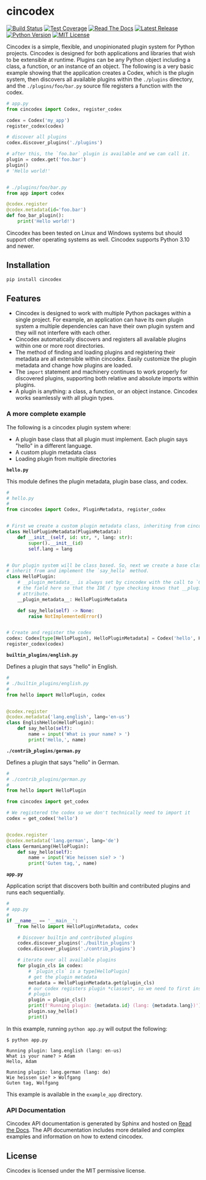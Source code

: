 # cincodex

[![Build Status](https://gitlab.com/ameily/cincodex/badges/main/pipeline.svg)](https://gitlab.com/ameily/cincodex/-/pipelines/main/latest)
[![Test Coverage](https://gitlab.com/ameily/cincodex/badges/main/coverage.svg)](https://gitlab.com/ameily/cincodex/-/pipelines/main/latest)
[![Read The Docs](https://readthedocs.org/projects/cincodex/badge/?version=latest&style=flat)](https://cincodex.readthedocs.io/en/latest/)
[![Latest Release](https://gitlab.com/ameily/cincodex/-/badges/release.svg)](https://gitlab.com/ameily/cincodex/-/releases)
[![Python Version](https://img.shields.io/badge/python-3.10%2B-blueviolet)](https://www.python.org/downloads/release/python-31010/)
[![MIT License](https://img.shields.io/badge/license-MIT-9cf)](/ameily/cincodex/-/blob/main/LICENSE)

Cincodex is a simple, flexible, and unopinionated plugin system for Python projects. Cincodex is designed for both applications and libraries that wish to be extensible at runtime. Plugins can be any Python object including a class, a function, or an instance of an object. The following is a very basic example showing that the application creates a Codex, which is the plugin system, then discovers all available plugins within the `./plugins` directory, and the `./plugins/foo/bar.py` source file registers a function with the codex.

```python
# app.py
from cincodex import Codex, register_codex

codex = Codex('my_app')
register_codex(codex)

# discover all plugins
codex.discover_plugins('./plugins')

# after this, the `foo.bar` plugin is available and we can call it.
plugin = codex.get('foo.bar')
plugin()
# 'Hello world!'


# ./plugins/foo/bar.py
from app import codex

@codex.register
@codex.metadata(id='foo.bar')
def foo_bar_plugin():
    print('Hello world!')
```

Cincodex has been tested on Linux and Windows systems but should support other operating systems as well. Cincodex supports Python 3.10 and newer.

## Installation

```bash
pip install cincodex
```

## Features

* Cincodex is designed to work with multiple Python packages within a single project. For example, an application can have its own plugin system a multiple dependencies can have their own plugin system and they will not interfere with each other.
* Cincodex automatically discovers and registers all available plugins within one or more root directories.
* The method of finding and loading plugins and registering their metadata are all extensible within cincodex. Easily customize the plugin metadata and change how plugins are loaded.
* The `import` statement and machinery continues to work properly for discovered plugins, supporting both relative and absolute imports within plugins.
* A plugin is anything: a class, a function, or an object instance. Cincodex works seamlessly with all plugin types.

### A more complete example

The following is a cincodex plugin system where:

* A plugin base class that all plugin must implement. Each plugin says "hello" in a different language.
* A custom plugin metadata class
* Loading plugin from multiple directories

**`hello.py`**

This module defines the plugin metadata, plugin base class, and codex.

```python
#
# hello.py
#
from cincodex import Codex, PluginMetadata, register_codex


# First we create a custom plugin metadata class, inheriting from cincodex `PluginMetadata`
class HelloPluginMetadata(PluginMetadata):
    def __init__(self, id: str, *, lang: str):
        super().__init__(id)
        self.lang = lang


# Our plugin system will be class based. So, next we create a base class that all plugins must
# inherit from and implement the `say_hello` method.
class HelloPlugin:
    # __plugin_metadata__ is always set by cincodex with the call to `Codex.register`. We include
    # the field here so that the IDE / type checking knows that __plugin_metadata__ is a class
    # attribute.
    __plugin_metadata__: HelloPluginMetadata

    def say_hello(self) -> None:
        raise NotImplementedError()


# Create and register the codex
codex: Codex[type[HelloPlugin], HelloPluginMetadata] = Codex('hello', HelloPluginMetadata)
register_codex(codex)
```

**`builtin_plugins/english.py`**

Defines a plugin that says "hello" in English.

```python
#
# ./builtin_plugins/english.py
#
from hello import HelloPlugin, codex


@codex.register
@codex.metadata('lang.english', lang='en-us')
class EnglishHello(HelloPlugin):
    def say_hello(self):
        name = input('What is your name? > ')
        print('Hello,', name)
```

**`./contrib_plugins/german.py`**

Defines a plugin that says "hello" in German.

```python
#
# ./contrib_plugins/german.py
#
from hello import HelloPlugin

from cincodex import get_codex

# We registered the codex so we don't technically need to import it
codex = get_codex('hello')


@codex.register
@codex.metadata('lang.german', lang='de')
class GermanLang(HelloPlugin):
    def say_hello(self):
        name = input('Wie heissen sie? > ')
        print('Guten tag,', name)
```

**`app.py`**

Application script that discovers both builtin and contributed plugins and runs each sequentially.

```python
#
# app.py
#
if __name__ == '__main__':
    from hello import HelloPluginMetadata, codex

    # Discover builtin and contributed plugins
    codex.discover_plugins('./builtin_plugins')
    codex.discover_plugins('./contrib_plugins')

    # iterate over all available plugins
    for plugin_cls in codex:
        # `plugin_cls` is a type[HelloPlugin]
        # get the plugin metadata
        metadata = HelloPluginMetadata.get(plugin_cls)
        # our codex registers plugin *classes*, so we need to first instantiate an instance of this
        # plugin
        plugin = plugin_cls()
        print(f'Running plugin: {metadata.id} (lang: {metadata.lang})')
        plugin.say_hello()
        print()

```

In this example, running `python app.py` will output the following:

```
$ python app.py

Running plugin: lang.english (lang: en-us)
What is your name? > Adam
Hello, Adam

Running plugin: lang.german (lang: de)
Wie heissen sie? > Wolfgang
Guten tag, Wolfgang
```

This example is available in the `example_app` directory.

### API Documentation

Cincodex API documentation is generated by Sphinx and hosted on [Read the Docs](https://cincodex.readthedocs.io/en/latest/). The API documentation includes more detailed and complex examples and information on how to extend cincodex.

## License

Cincodex is licensed under the MIT permissive license.

<!--
cspell:ignore heissen Guten
-->

